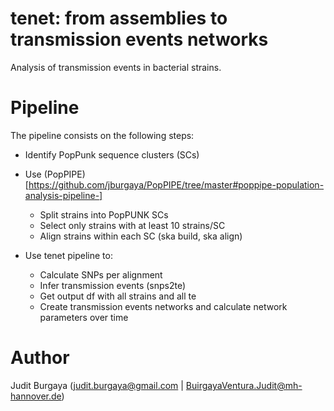 # tenet: from assemblies to **t**ransmission **e**vents **net**works

Analysis of transmission events in bacterial strains.

# Pipeline

The pipeline consists on the following steps:
* Identify PopPunk sequence clusters (SCs)

* Use (PopPIPE)[https://github.com/jburgaya/PopPIPE/tree/master#poppipe-population-analysis-pipeline-] 
  * Split strains into PopPUNK SCs
  * Select only strains with at least 10 strains/SC
  * Align strains within each SC (ska build, ska align)

* Use tenet pipeline to:
  * Calculate SNPs per alignment
  * Infer transmission events (snps2te)
  * Get output df with all strains and all te
  * Create transmission events networks and calculate network parameters over time

# Author

Judit Burgaya (judit.burgaya@gmail.com | BuirgayaVentura.Judit@mh-hannover.de)
